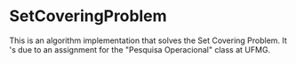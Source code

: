 # SetCoveringProblem

This is an algorithm implementation that solves the Set Covering Problem. It 's due to an assignment for the "Pesquisa Operacional" class at UFMG.

